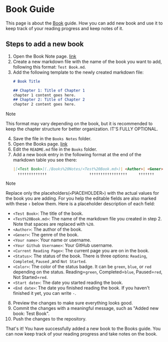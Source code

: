 # Book Guide
This page is about the [Book](../Books) guide. How you can add new book and use it to keep track of your reading progress and keep notes of it.
## Steps to add a new book
1. Open the Book Note page. [link](../Books/Books%20Notes)
2. Create a new markdown file with the name of the book you want to add, following this format: `Test Book.md`.
3. Add the following template to the newly created markdown file:
   ```markdown
   # Book Title

   ## Chapter 1: Title of Chapter 1
   chapter 1 content goes here.
   ## Chapter 2: Title of Chapter 2
   chapter 2 content goes here.
   ```
> [!NOTE]
> This format may vary depending on the book, but it is recommended to keep the chapter structure for better organization. IT'S FULLY OPTIONAL.
4. Save the file in the `Books Notes` folder.
5. Open the Books page. [link](../Books)
6. Edit the `README.md` file in the `Books` folder.
7. Add a new book entry in the following format at the end of the markdown table you see there:
   ```markdown
   |[<Test Book>](./Books%20Notes/<Test%20Book.md>)| <Author>| <Gener>|[<Your name>](https://github.com/<Your Github Username>)|<Current Reading Page>|![Status](https://img.shields.io/badge/<Status>-<Color>?style=plastic)|<Start date>|<End date>|
     ↑↑↑↑↑↑↑↑↑↑↑↑↑                   ↑↑↑↑↑↑↑↑↑↑↑↑↑↑↑↑↑     ↑↑↑↑↑↑↑     ↑↑↑↑↑    ↑↑↑↑↑↑↑↑↑↑↑                       ↑↑↑↑↑↑↑↑↑↑↑↑↑↑↑↑↑↑↑↑↑↑↑↑    ↑↑↑↑↑↑↑↑↑↑↑↑↑↑↑↑↑↑↑↑↑↑↑↑                                          ↑↑↑↑↑↑↑   ↑↑↑↑↑↑                  ↑↑↑↑↑↑↑↑↑↑↑↑   ↑↑↑↑↑↑↑↑↑
   ```
> [!NOTE]
> Replace only the placeholders(`<`PlACEHOLDER`>`) with the actual values for the book you are adding. For you help the editable fields are also marked with these `↑` below them.
> Here is a placeholder description of each field:
> - `<Test Book>`: The title of the book.
> - `<Test%20Book.md>`: The name of the markdown file you created in step 2. Note that spaces are replaced with `%20`.
> - `<Author>`: The author of the book.
> - `<Gener>`: The genre of the book.
> - `<Your name>`: Your name or username.
> - `<Your Github Username>`: Your GitHub username.
> - `<Current Reading Page>`: The current page you are on in the book.
> - `<Status>`: The status of the book. There is three options: `Reading`, `Completed`, `Paused` ,and `Not Started`.
> - `<Color>`: The color of the status badge. It can be `green`, `blue`, or `red` depending on the status. Reading=`green`, Completed=`blue`, Paused=`red`, Not Started=`red`.
> - `<Start date>`: The date you started reading the book.
> - `<End date>`: The date you finished reading the book. If you haven't finished it yet, you can write `-`.
8. Preview the changes to make sure everything looks good.
9. Commit the changes with a meaningful message, such as "Added new book: Test Book".
10. Push the changes to the repository.


That's it! You have successfully added a new book to the Books guide. You can now keep track of your reading progress and take notes on the book.


